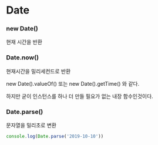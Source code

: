 # Date



### new Date()

현재 시간을 반환



### Date.now()

현재시간을 밀리세컨드로 반환

new Date().valueOf() 또는 new Date().getTime() 와 같다. 

하지만 굳이 인스턴스를 하나 더 만들 필요가  없는 내장 함수인것이다.



### Date.parse()

문자열을 밀리초로 변환

```javascript
console.log(Date.parse('2019-10-10'))
```

